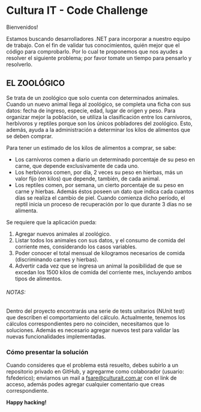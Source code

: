 # Cultura IT - Code Challenge

Bienvenidos!

Estamos buscando desarrolladores .NET para incorporar a nuestro equipo de trabajo. 
Con el fin de validar tus conocimientos, quién mejor que el código para comprobarlo. Por lo cual te proponemos que nos ayudes a resolver el siguiente problema; por favor tomate un tiempo para pensarlo y resolverlo.

## EL ZOOLÓGICO

Se trata de un zoológico que solo cuenta con determinados animales.            
Cuando un nuevo animal llega al zoológico, se completa una ficha con sus datos: fecha de ingreso, especie, edad, lugar de origen y peso.
Para organizar mejor la población, se utiliza la clasificación entre los carnívoros, herbívoros y reptiles porque son los únicos pobladores del zoológico. Esto, además, ayuda a la administración a determinar los kilos de alimentos que se deben comprar.

Para tener un estimado de los kilos de alimentos a comprar, se sabe: 
* Los carnívoros comen a diario un determinado porcentaje de su peso en carne, que depende exclusivamente de cada uno. 
* Los herbívoros comen, por día, 2 veces su peso en hierbas, más un valor fijo (en kilos) que depende, también, de cada animal.
* Los reptiles comen, por semana, un cierto porcentaje de su peso en carne y hierbas. Además éstos poseen un dato que indica cada cuantos días se realiza el cambio de piel. Cuando comienza dicho período, el reptil inicia un proceso de recuperación por lo que durante 3 días no se alimenta.

Se requiere que la aplicación pueda: 
1.	Agregar nuevos animales al zoológico.
2.	Listar todos los animales con sus datos, y el consumo de comida del corriente mes, considerando los casos variables.
3.	Poder conocer el total mensual de kilogramos necesarios de comida (discriminando carnes y hierbas).
4.	Advertir cada vez que se ingresa un animal la posibilidad de que se excedan los 1500 kilos de comida del corriente mes, incluyendo ambos tipos de alimentos.
 
###### NOTAS:
Dentro del proyecto encontrarás una serie de tests unitarios (NUnit test) que describen el comportamiento del cálculo. Actualmente, tenemos los cálculos correspondientes pero no coinciden, necesitamos que lo soluciones. Además es necesario agregar nuevos test para validar las nuevas funcionalidades implementadas.

### Cómo presentar la solución
Cuando consideres que el problema está resuelto, debes subirlo a un repositorio privado en GitHub, y agregarme como colaborador (usuario: fsfederico); enviarnos un mail a fsare@culturait.com.ar con el link de acceso, además podes agregar cualquier comentario que creas correspondiente.


**Happy hacking!**
